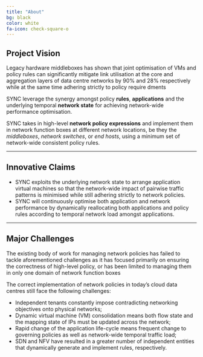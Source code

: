 ```yaml
---
title: "About"
bg: black
color: white
fa-icon: check-square-o
---
```


## Project Vision

Legacy hardware middleboxes has shown that joint optimisation of VMs and policy rules can significantly mitigate link utilisation at the core and aggregation layers of data centre networks by 90% and 28% respectively while at the same time adhering strictly to policy require dments

SYNC leverage the synergy amongst policy **rules**, **applications** and the underlying temporal **network state** for achieving network-wide performance optimisation.

SYNC takes  in high-level **network policy expressions** and implement them in network function boxes at different network locations, be they the *middleboxes*, *network switches*, or *end hosts*, using a minimum set of network-wide consistent policy rules.

-------------------------

## Innovative Claims

- SYNC exploits the underlying network state to arrange application virtual machines so that the network-wide impact of pairwise traffic patterns is minimised while still adhering strictly to network policies. 
- SYNC will continuously optimise both application and network performance by dynamically reallocating both applications and policy rules according to temporal network load amongst applications.


-------------------------

## Major Challenges

The existing body of work for managing network policies has failed to tackle aforementioned challenges as it has focused primarily on ensuring the correctness of high-level policy, or has been limited to managing them in only one domain of network function boxes

The correct implementation of network policies in today’s cloud data centres still face the following challenges:

- Independent tenants constantly impose contradicting networking objectives onto physical networks;
- Dynamic virtual machine (VM) consolidation means both flow state and the mapping state of IPs must be updated across the network; 
- Rapid change of the application life-cycle means frequent change to governing policies as well as network-wide temporal traffic load;
- SDN and NFV have resulted in a greater number of independent entities that dynamically generate and implement rules, respectively.